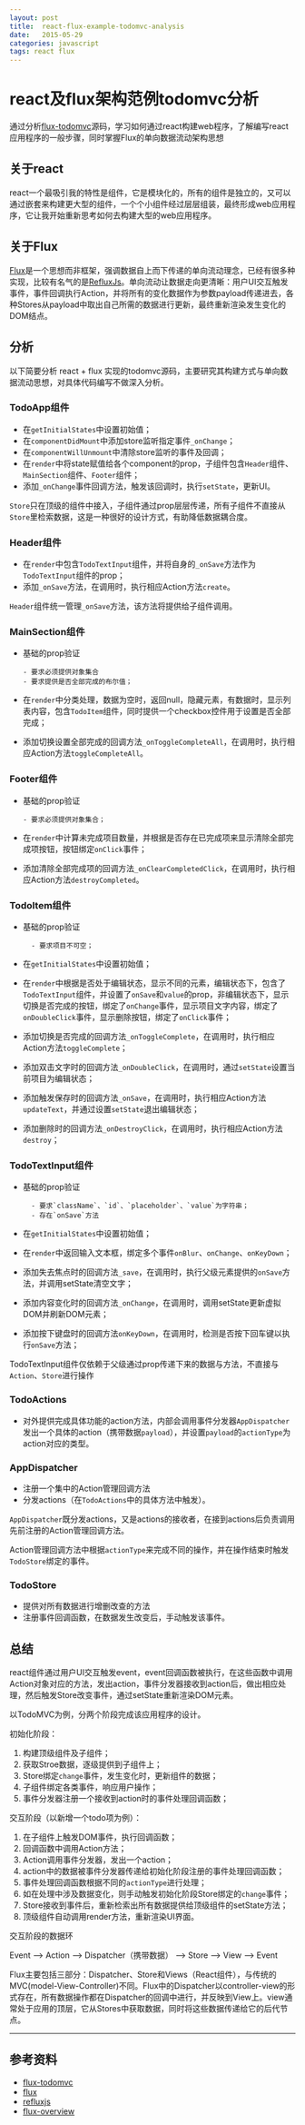 ```yaml
---
layout: post
title:  react-flux-example-todomvc-analysis
date:   2015-05-29
categories: javascript
tags: react flux
---
```


# react及flux架构范例todomvc分析

通过分析[flux-todomvc][flux-todomvc]源码，学习如何通过react构建web程序，了解编写react应用程序的一般步骤，同时掌握Flux的单向数据流动架构思想

## 关于react

react一个最吸引我的特性是组件，它是模块化的，所有的组件是独立的，又可以通过嵌套来构建更大型的组件，一个个小组件经过层层组装，最终形成web应用程序，它让我开始重新思考如何去构建大型的web应用程序。

## 关于Flux

[Flux][flux]是一个思想而非框架，强调数据自上而下传递的单向流动理念，已经有很多种实现，比较有名气的是[RefluxJs][refluxjs]。单向流动让数据走向更清晰：用户UI交互触发事件，事件回调执行Action，并将所有的变化数据作为参数payload传递进去，各种Stores从payload中取出自己所需的数据进行更新，最终重新渲染发生变化的DOM结点。

## 分析

以下简要分析 react + flux 实现的todomvc源码，主要研究其构建方式与单向数据流动思想，对具体代码编写不做深入分析。

### TodoApp组件

  * 在`getInitialStates`中设置初始值；
  * 在`componentDidMount`中添加store监听指定事件`_onChange`；
  * 在`componentWillUnmount`中清除store监听的事件及回调；
  * 在`render`中将state赋值给各个component的prop，子组件包含`Header`组件、`MainSection`组件、`Footer`组件；
  * 添加`_onChange`事件回调方法，触发该回调时，执行`setState`，更新UI。

`Store`只在顶级的组件中接入，子组件通过prop层层传递，所有子组件不直接从`Store`里检索数据，这是一种很好的设计方式，有助降低数据耦合度。

### Header组件

  * 在`render`中包含`TodoTextInput`组件，并将自身的`_onSave`方法作为`TodoTextInput`组件的prop；
  * 添加`_onSave`方法，在调用时，执行相应Action方法`create`。

`Header`组件统一管理`_onSave`方法，该方法将提供给子组件调用。

### MainSection组件

  * 基础的prop验证
  
        - 要求必须提供对象集合
        - 要求提供是否全部完成的布尔值；
        
  * 在`render`中分类处理，数据为空时，返回null，隐藏元素，有数据时，显示列表内容，包含`TodoItem`组件，同时提供一个checkbox控件用于设置是否全部完成；
  * 添加切换设置全部完成的回调方法`_onToggleCompleteAll`，在调用时，执行相应Action方法`toggleCompleteAll`。

### Footer组件

  * 基础的prop验证
  
        - 要求必须提供对象集合；
        
  * 在`render`中计算未完成项目数量，并根据是否存在已完成项来显示清除全部完成项按钮，按钮绑定`onClick`事件；
  * 添加清除全部完成项的回调方法`_onClearCompletedClick`，在调用时，执行相应Action方法`destroyCompleted`。

### TodoItem组件

  * 基础的prop验证
          
          - 要求项目不可空；
          
  * 在`getInitialStates`中设置初始值；
  * 在`render`中根据是否处于编辑状态，显示不同的元素，编辑状态下，包含了`TodoTextInput`组件，并设置了`onSave`和`value`的prop，非编辑状态下，显示切换是否完成的按钮，绑定了`onChange`事件，显示项目文字内容，绑定了`onDoubleClick`事件，显示删除按钮，绑定了`onClick`事件；
  * 添加切换是否完成的回调方法`_onToggleComplete`，在调用时，执行相应Action方法`toggleComplete`；
  * 添加双击文字时的回调方法`_onDoubleClick`，在调用时，通过`setState`设置当前项目为编辑状态；
  * 添加触发保存时的回调方法`_onSave`，在调用时，执行相应Action方法`updateText`，并通过设置`setState`退出编辑状态；
  * 添加删除时的回调方法`_onDestroyClick`，在调用时，执行相应Action方法`destroy`；

### TodoTextInput组件

  * 基础的prop验证
          
          - 要求`className`、`id`、`placeholder`、`value`为字符串；
          - 存在`onSave`方法
  
  * 在`getInitialStates`中设置初始值；
  * 在`render`中返回输入文本框，绑定多个事件`onBlur`、`onChange`、`onKeyDown`；
  * 添加失去焦点时的回调方法`_save`，在调用时，执行父级元素提供的`onSave`方法，并调用setState清空文字；
  * 添加内容变化时的回调方法`_onChange`，在调用时，调用setState更新虚拟DOM并刷新DOM元素；
  * 添加按下键盘时的回调方法`onKeyDown`，在调用时，检测是否按下回车键以执行`onSave`方法；

TodoTextInput组件仅依赖于父级通过prop传递下来的数据与方法，不直接与`Action`、`Store`进行操作

### TodoActions

  * 对外提供完成具体功能的action方法，内部会调用事件分发器`AppDispatcher`发出一个具体的action（携带数据`payload`），并设置`payload`的`actionType`为action对应的类型。

### AppDispatcher

  * 注册一个集中的Action管理回调方法
  * 分发actions（在`TodoActions`中的具体方法中触发）。

`AppDispatcher`既分发actions，又是actions的接收者，在接到actions后负责调用先前注册的Action管理回调方法。

Action管理回调方法中根据`actionType`来完成不同的操作，并在操作结束时触发`TodoStore`绑定的事件。

### TodoStore

  * 提供对所有数据进行增删改查的方法
  * 注册事件回调函数，在数据发生改变后，手动触发该事件。

## 总结

react组件通过用户UI交互触发event，event回调函数被执行，在这些函数中调用Action对象对应的方法，发出action，事件分发器接收到action后，做出相应处理，然后触发Store改变事件，通过setState重新渲染DOM元素。

以TodoMVC为例，分两个阶段完成该应用程序的设计。

初始化阶段：

1. 构建顶级组件及子组件；
2. 获取Stroe数据，逐级提供到子组件上；
3. Store绑定`change`事件，发生变化时，更新组件的数据；
4. 子组件绑定各类事件，响应用户操作；
5. 事件分发器注册一个接收到action时的事件处理回调函数；

交互阶段（以新增一个todo项为例）：

1. 在子组件上触发DOM事件，执行回调函数；
2. 回调函数中调用Action方法；
3. Action调用事件分发器，发出一个action；
4. action中的数据被事件分发器传递给初始化阶段注册的事件处理回调函数；
5. 事件处理回调函数根据不同的`actionType`进行处理；
6. 如在处理中涉及数据变化，则手动触发初始化阶段Store绑定的`change`事件；
7. Store接收到事件后，重新检索出所有数据提供给顶级组件的setState方法；
8. 顶级组件自动调用render方法，重新渲染UI界面。

交互阶段的数据环

Event --> Action --> Dispatcher（携带数据） --> Store --> View --> Event

Flux主要包括三部分：Dispatcher、Store和Views（React组件），与传统的MVC(model-View-Controller)不同。Flux中的Dispatcher以controller-view的形式存在，所有数据操作都在Dispatcher的回调中进行，并反映到View上。view通常处于应用的顶层，它从Stores中获取数据，同时将这些数据传递给它的后代节点。

- - -

## 参考资料
* [flux-todomvc][flux-todomvc]
* [flux][flux]
* [refluxjs][refluxjs]
* [flux-overview][flux-overview]

[flux-todomvc]: https://github.com/facebook/flux/tree/master/examples/flux-todomvc/
[flux]: http://facebook.github.io/flux/
[refluxjs]: https://github.com/spoike/refluxjs
[flux-overview]: http://reactjs.cn/react/docs/flux-overview.html